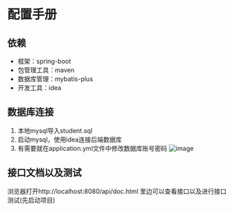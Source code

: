 # 配置手册

## 依赖

* 框架：spring-boot
* 包管理工具：maven
* 数据库管理：mybatis-plus
* 开发工具：idea

## 数据库连接

1. 本地mysql导入student.sql
2. 启动mysql，使用idea连接后端数据库
3. 有需要就在application.yml文件中修改数据库账号密码
   ![image](https://github.com/WzjCoder/software_project/assets/128364962/3671a281-d26a-4691-88f5-c846e9ee8da9)

## 接口文档以及测试

浏览器打开http://localhost:8080/api/doc.html
里边可以查看接口以及进行接口测试(先启动项目)

